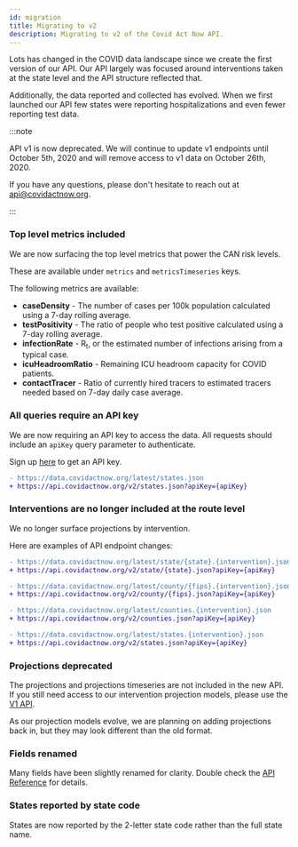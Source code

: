 ```yaml
---
id: migration
title: Migrating to v2
description: Migrating to v2 of the Covid Act Now API.
---
```



Lots has changed in the COVID data landscape since we create the first version of our API.
Our API largely was focused around interventions taken at the state level and the API structure reflected that.

Additionally, the data reported and collected has evolved. When we first launched our API few states were reporting
hospitalizations and even fewer reporting test data.

:::note

API v1 is now deprecated.  We will continue to update v1 endpoints
until October 5th, 2020 and will remove access to v1 data on October 26th, 2020.

If you have any questions, please don't hesitate to reach out at <api@covidactnow.org>.

:::


### Top level metrics included

We are now surfacing the top level metrics that power the CAN risk levels.

These are available under `metrics` and `metricsTimeseries` keys.

The following metrics are available:
 - **caseDensity** - The number of cases per 100k population calculated using a 7-day rolling average.
 - **testPositivity** - The ratio of people who test positive calculated using a 7-day rolling average.
 - **infectionRate** - R<sub>t</sub>, or the estimated number of infections arising from a typical case.
 - **icuHeadroomRatio** - Remaining ICU headroom capacity for COVID patients.
 - **contactTracer** - Ratio of currently hired tracers to estimated tracers needed based on 7-day daily case average.


### All queries require an API key

We are now requiring an API key to access the data. All requests should include an
`apiKey` query parameter to authenticate.

Sign up [here](/access) to get an API key.

```diff
- https://data.covidactnow.org/latest/states.json
+ https://api.covidactnow.org/v2/states.json?apiKey={apiKey}
```

### Interventions are no longer included at the route level
We no longer surface projections by intervention.

Here are examples of API endpoint changes:
```diff
- https://data.covidactnow.org/latest/state/{state}.{intervention}.json
+ https://api.covidactnow.org/v2/state/{state}.json?apiKey={apiKey}
```
```diff
- https://data.covidactnow.org/latest/county/{fips}.{intervention}.json
+ https://api.covidactnow.org/v2/county/{fips}.json?apiKey={apiKey}
```
```diff
- https://data.covidactnow.org/latest/counties.{intervention}.json
+ https://api.covidactnow.org/v2/counties.json?apiKey={apiKey}
```
```diff
- https://data.covidactnow.org/latest/states.{intervention}.json
+ https://api.covidactnow.org/v2/states.json?apiKey={apiKey}
```

### Projections deprecated

The projections and projections timeseries are not included in the new API.
If you still need access to our intervention projection models, please use the [V1 API](https://github.com/covid-projections/covid-data-model/blob/main/api/README.V1.md).

As our projection models evolve, we are planning on adding projections back in, but they may look
different than the old format.

### Fields renamed

Many fields have been slightly renamed for clarity.  Double check the [API Reference](/api) for details.

### States reported by state code
States are now reported by the 2-letter state code rather than the full state name.

